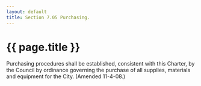 ```yaml
---
layout: default 
title: Section 7.05 Purchasing.
---
```


{{ page.title }}
================

Purchasing procedures shall be established, consistent with this
Charter, by the Council by ordinance governing the purchase of all
supplies, materials and equipment for the City. (Amended 11-4-08.)
